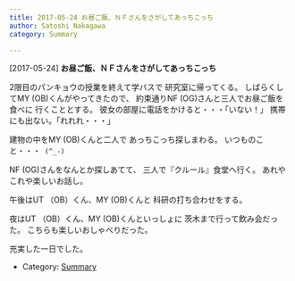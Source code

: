 ```yaml
---
title: 2017-05-24 お昼ご飯、ＮＦさんをさがしてあっちこっち
author: Satoshi Nakagawa
category: Summary

---
```


[2017-05-24] **お昼ご飯、ＮＦさんをさがしてあっちこっち** 

 2限目のパンキョウの授業を終えて学バスで
研究室に帰ってくる。
しばらくしてMY (OB)くんがやってきたので、
約束通りNF (OG)さんと三人でお昼ご飯を食べに
行くこととする。
彼女の部屋に電話をかけると・・・「いない！」
携帯にも出ない。「れれれ・・・」

 建物の中をMY (OB)くんと二人で
あっちこっち探しまわる。
いつものこと・・・` (^_-)`

 NF (OG)さんをなんとか探しあてて、
三人で『クルール』食堂へ行く。
あれやこれや楽しいお話し。

<!--more-->

 午後はUT （OB）くん、MY (OB)くんと
科研の打ち合わせをする。

 夜はUT （OB）くん、MY (OB)くんといっしょに
茨木まで行って飲み会だった。
こちらも楽しいおしゃべりだった。

 充実した一日でした。

- Category: [Summary](https://merapano.github.io/categories.html#Summary)

